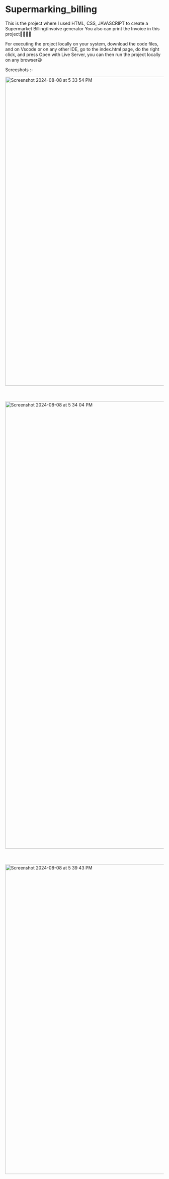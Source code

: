 # Supermarking_billing

This is the project where I used HTML, CSS, JAVASCRIPT to create a Supermarket Billing/Invoive generator
You also can print the Invoice in this project🚀🧑🏻‍💻

For executing the project locally on your system, download the code files, and on Vscode or on any other IDE, go to the index.html page,
do the right click, and press Open with Live Server, you can then run the project locally on any browser😃


Screeshots :-

<div style="margin-bottom: 50px;">
    <img width="979" alt="Screenshot 2024-08-08 at 5 33 54 PM" src="https://github.com/user-attachments/assets/dd12e173-19e7-4eb6-8321-1ce4ca199604">
</div>

<div style="margin-bottom: 50px;">
    
<img width="1417" alt="Screenshot 2024-08-08 at 5 34 04 PM" src="https://github.com/user-attachments/assets/3e5bc4f9-2f6b-4a00-b9e5-3c290e9e0c1d">

</div>

<div>
    <img width="981" alt="Screenshot 2024-08-08 at 5 39 43 PM" src="https://github.com/user-attachments/assets/4cadd13a-837b-49ee-b379-c87b60e85994">

</div>
